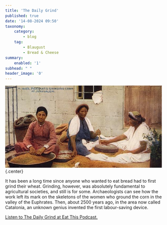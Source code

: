 ```yaml
---
title: 'The Daily Grind'
published: true
date: '14-08-2024 09:50'
taxonomy:
    category:
        - blog
    tag:
        - Blaugust
        - Bread & Cheese
summary:
    enabled: '1'
subhead: " "
header_image: '0'
---
```


![Three women seated on the ground in front of a building. On the left, a woman in a red dress has her hands in a bowl of wheat seeds. On the right, a woman in a blue dress holds the handle of a rotary quern. On the far right, a woman in white feeds wheat into the hole in the centre of the quern. From a 1912 postcard entitled Peasants Grinding Corn at Jerusalem.](odb-14-image.jpg){.center}

It has been a long time since anyone who wanted to eat bread had to first grind their wheat. Grinding, however, was absolutely fundamental to agricultural societies, and still is for some. Archaeologists can see how the work left its mark on the skeletons of the women who ground the corn in the valley of the Euphrates. Then, about 2500 years ago, in the area now called Catalonia, an unknown genius invented the first labour-saving device.

<a href="https://www.eatthispodcast.com/our-daily-bread-14/" rel=canonical>Listen to The Daily Grind at Eat This Podcast.</a>